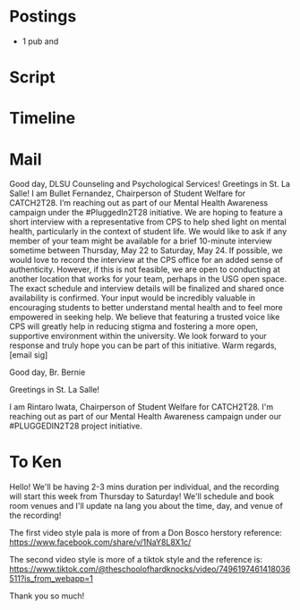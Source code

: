 
# Postings
- 1 pub and 
# Script

# Timeline


# Mail
Good day, DLSU Counseling and Psychological Services! Greetings in St. La Salle! I am Bullet Fernandez, Chairperson of Student Welfare for CATCH2T28. I’m reaching out as part of our Mental Health Awareness campaign under the #PluggedIn2T28 initiative. We are hoping to feature a short interview with a representative from CPS to help shed light on mental health, particularly in the context of student life. We would like to ask if any member of your team might be available for a brief 10-minute interview sometime between Thursday, May 22 to Saturday, May 24. If possible, we would love to record the interview at the CPS office for an added sense of authenticity. However, if this is not feasible, we are open to conducting at another location that works for your team, perhaps in the USG open space. The exact schedule and interview details will be finalized and shared once availability is confirmed. Your input would be incredibly valuable in encouraging students to better understand mental health and to feel more empowered in seeking help. We believe that featuring a trusted voice like CPS will greatly help in reducing stigma and fostering a more open, supportive environment within the university. We look forward to your response and truly hope you can be part of this initiative. Warm regards, [email sig]

Good day, Br. Bernie

Greetings in St. La Salle!

I am Rintaro Iwata, Chairperson of Student Welfare for CATCH2T28. I'm reaching out as part of our Mental Health Awareness campaign under our #PLUGGEDIN2T28 project initiative.



# To Ken
Hello! We'll be having 2-3 mins duration per individual, and the recording will start this week from Thursday to Saturday! We'll schedule and book room venues and I'll update na lang you about the time, day, and venue of the recording!  
  
The first video style pala is more of from a Don Bosco herstory reference:
https://www.facebook.com/share/v/1NaY8L8X1c/

The second video style is more of a tiktok style and the reference is:
https://www.tiktok.com/@theschoolofhardknocks/video/7496197461418036511?is_from_webapp=1

Thank you so much!

